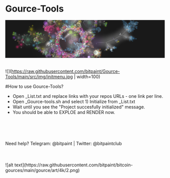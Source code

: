 # Gource-Tools

 ![alt text](https://raw.githubusercontent.com/bitpaint/bitcoin-gources/main/gource/art/screenshoot.jpg)<br><br>

![](https://raw.githubusercontent.com/bitpaint/Gource-Tools/main/src/img/initmenu.jpg | width=100)

#How to use Gource-Tools?

- Open _List.txt and replace links with your repos URLs - one link per line.<br>
- Open _Gource-tools.sh and select 1) Initialize from _List.txt<br>
- Wait until you see the "Project succesfully initialized" message.<br>
- You should be able to EXPLOE and RENDER now.<br>
<br>
<br> <br>
<br>
Need help? Telegram: @bitpaint | Twitter: @bitpaintclub<br>
<br>
<br>
<br>
![alt text](https://raw.githubusercontent.com/bitpaint/bitcoin-gources/main/gource/art/4k/2.png)<br>
